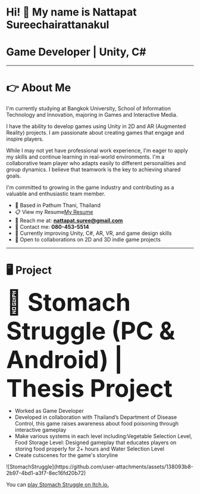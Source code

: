 # Hi! 👋 My name is Nattapat Sureechairattanakul

# Game Developer | Unity, C#

---

# 👉 About Me
I'm currently studying at Bangkok University, School of Information Technology and Innovation, majoring in Games and Interactive Media.

I have the ability to develop games using Unity in 2D and AR (Augmented Reality) projects. I am passionate about creating games that engage and inspire players.

While I may not yet have professional work experience, I'm eager to apply my skills and continue learning in real-world environments. I'm a collaborative team player who adapts easily to different personalities and group dynamics. I believe that teamwork is the key to achieving shared goals.

I'm committed to growing in the game industry and contributing as a valuable and enthusiastic team member.

- 🏡 Based in Pathum Thani, Thailand
- 📋 View my Resume[My Resume](my-resume-link)
- 📧 Reach me at: **nattapat.suree@gmail.com**  
- 📱 Contact me: **080-453-5514**  
- 🧠 Currently improving Unity, C#, AR, VR, and game design skills  
- 🤝 Open to collaborations on 2D and 3D indie game projects

---

# 🖥️ Project
<span style="font-size:64px; font-weight:bold;">🥢 Stomach Struggle (PC & Android) | Thesis Project</span>
- Worked as Game Developer
- Developed in collaboration with Thailand’s Department of Disease Control, this game raises awareness about food poisoning through interactive gameplay
- Make various systems in each level including:Vegetable Selection Level, Food Storage Level: Designed gameplay that educates players on storing food properly for 2+ hours and Water Selection Level
- Create cutscenes for the game's storyline
<p align="left">
![StomachStruggle](https://github.com/user-attachments/assets/138093b8-2b97-4bd1-a3f7-8ec16fd20b72)
</p>

You can [play Stomach Struggle on Itch.io.](https://sunny54569.itch.io/stomach-struggle)
